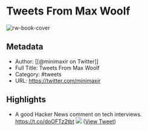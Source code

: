 # Tweets From Max Woolf

![rw-book-cover](https://pbs.twimg.com/profile_images/1059191623140155392/xzuwKsIX.jpg)

## Metadata
- Author: [[@minimaxir on Twitter]]
- Full Title: Tweets From Max Woolf
- Category: #tweets
- URL: https://twitter.com/minimaxir

## Highlights
- A good Hacker News comment on tech interviews. https://t.co/doOFTz2tbt
  ![](https://pbs.twimg.com/media/EQx9FelUEAE1p9z.jpg) ([View Tweet](https://twitter.com/minimaxir/status/1228494334732816384))
